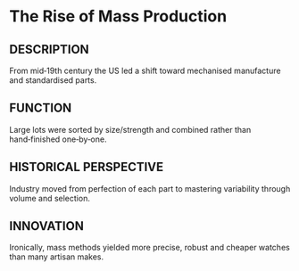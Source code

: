 # The Rise of Mass Production

## DESCRIPTION
From mid‑19th century the US led a shift toward mechanised manufacture and standardised parts.

## FUNCTION
Large lots were sorted by size/strength and combined rather than hand‑finished one‑by‑one.

## HISTORICAL PERSPECTIVE
Industry moved from perfection of each part to mastering variability through volume and selection.

## INNOVATION
Ironically, mass methods yielded more precise, robust and cheaper watches than many artisan makes.
